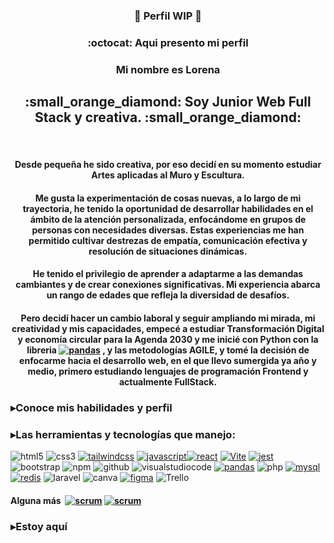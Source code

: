 <h3 align="center"> 🚧 Perfil WIP 🚧

<h3 align="center">:octocat: Aqui presento mi perfil </h3>
<h3 align="center">  Mi nombre es Lorena </h3>
<h2 align="center">:small_orange_diamond:  Soy Junior Web Full Stack y creativa. :small_orange_diamond:</h2> <br>


<h4 align="center">Desde pequeña he sido creativa, por eso decidí en su momento estudiar  Artes aplicadas al Muro y Escultura.
  
<h4 align="center">Me gusta la experimentación de cosas nuevas, a lo largo de mi trayectoria, he tenido la oportunidad de desarrollar habilidades en el ámbito de la atención personalizada, enfocándome en grupos de personas con necesidades diversas. Estas experiencias me han permitido cultivar destrezas de empatía, comunicación efectiva y resolución de situaciones dinámicas.  
  <h4 align="center">He tenido el privilegio de aprender a adaptarme a las demandas cambiantes y de crear conexiones significativas. Mi experiencia abarca un rango de edades que refleja la diversidad de desafíos.

   <h4 align="center"> Pero decidí hacer un cambio laboral y seguir ampliando mi mirada, mi creatividad y mis capacidades, empecé a estudiar Transformación Digital y economía circular para la Agenda 2030 y  me inicié con Python con la libreria <a href='https://github.com/shivamkapasia0' target="_blank"><img alt='pandas' src='https://img.shields.io/badge/pandas-100000?style=flat&logo=pandas&logoColor=white&labelColor=141770&color=141770'/></a> , y las metodologías AGILE, y tomé la decisión de enfocarme hacia el desarrollo web, en el que llevo sumergida ya año y medio, primero estudiando lenguajes de programación Frontend y actualmente FullStack.</p>
    
<h3 align="left">▸Conoce mis habilidades y perfil</h3>



<h3 align="left">▸Las herramientas y tecnologías que manejo:</h3>
<p align="left"><img alt='html5' src='https://img.shields.io/badge/html5-100000?style=for-the-badge&logo=html5&logoColor=white&labelColor=E34F26&color=E34F26'/></a>
<img alt='css3' src='https://img.shields.io/badge/CSS3-100000?style=for-the-badge&logo=css3&logoColor=white&labelColor=1572B6&color=1572B6'/></a>
<a href='https://github.com/shivamkapasia0' target="_blank"><img alt='tailwindcss' src='https://img.shields.io/badge/tailwind.css-100000?style=for-the-badge&logo=tailwindcss&logoColor=5D99FF&labelColor=FFFFFF&color=B6C9FF'/></a> <a href='https://github.com/shivamkapasia0' target="_blank">
  <img alt='javascript' src='https://img.shields.io/badge/javascript-100000?style=for-the-badge&logo=javascript&logoColor=000000&labelColor=FFE100&color=FFE100'/></a><a href='https://github.com/shivamkapasia0' target="_blank"><img alt='react' src='https://img.shields.io/badge/reactjs-100000?style=for-the-badge&logo=react&logoColor=FFFFFF&labelColor=578DE7&color=578DE7'/></a> <a href='https://github.com/shivamkapasia0' target="_blank"><img alt='Vite' src='https://img.shields.io/badge/vittejs-100000?style=for-the-badge&logo=Vite&logoColor=white&labelColor=26D000&color=26D000'/></a> <a href='https://github.com/shivamkapasia0' target="_blank"><img alt='jest' src='https://img.shields.io/badge/jest_-100000?style=for-the-badge&logo=jest&logoColor=DA6464&labelColor=FFFFFF&color=DA6464'/></a> <img alt='bootstrap' src='https://img.shields.io/badge/Bootstrap-100000?style=for-the-badge&logo=bootstrap&logoColor=white&labelColor=7952B3&color=7952B3'/></a>
<img alt='npm' src='https://img.shields.io/badge/npm-100000?style=for-the-badge&logo=npm&logoColor=white&labelColor=CB3837&color=CB3837'/></a>
<img alt='github' src='https://img.shields.io/badge/Github-100000?style=for-the-badge&logo=github&logoColor=white&labelColor=494545&color=494545'/></a>
<img alt='visualstudiocode' src='https://img.shields.io/badge/Visual_Studio Code-100000?style=for-the-badge&logo=visualstudiocode&logoColor=white&labelColor=007ACC&color=007ACC'/></a>
<a href='https://github.com/shivamkapasia0' target="_blank"><img alt='pandas' src='https://img.shields.io/badge/pandas-100000?style=for-the-badge&logo=pandas&logoColor=FFFFFF&labelColor=002462&color=002462'/></a>
<img alt='php' src='https://img.shields.io/badge/PHP-100000?style=for-the-badge&logo=php&logoColor=white&labelColor=777BB4&color=777BB4'/></a> 
<a href='https://github.com/shivamkapasia0' target="_blank"><img alt='mysql' src='https://img.shields.io/badge/mysql-100000?style=for-the-badge&logo=mysql&logoColor=1100FF&labelColor=FFD268&color=1100FF'/></a> <a href='https://github.com/shivamkapasia0' target="_blank"><img alt='redis' src='https://img.shields.io/badge/redis-100000?style=for-the-badge&logo=redis&logoColor=FFFFFF&labelColor=FF0000&color=626262'/></a> 
<img alt='laravel' src='https://img.shields.io/badge/Laravel-100000?style=for-the-badge&logo=yoast&logoColor=white&labelColor=A4286A&color=A4286A'/>
</a><img alt='canva' src='https://img.shields.io/badge/Canva-100000?style=for-the-badge&logo=canva&logoColor=white&labelColor=00C4CC&color=00C4CC'/> </a> <a href='https://github.com/shivamkapasia0' target="_blank"><img alt='figma' src='https://img.shields.io/badge/figma-100000?style=for-the-badge&logo=figma&logoColor=000000&labelColor=8F69EA&color=FB0071'/></a></a>
<img alt='Trello' src='https://img.shields.io/badge/trello-100000?style=for-the-badge&logo=Trello&logoColor=white&labelColor=0052CC&color=0052CC'/></a></p>
<h4 align="left">
  Alguna más  <a href='#' target="_blank"><img alt='' src='https://img.shields.io/badge/Atomic_design-100000?style=for-the-badge&logo=&logoColor=white&labelColor=5585C7&color=5585C7'/></a> <a href='https://github.com/shivamkapasia0' target="_blank"><img alt='scrum' src='https://img.shields.io/badge/SCRUM-100000?style=for-the-badge&logo=scrum&logoColor=white&labelColor=black&color=black'/></a> <a href='https://github.com/shivamkapasia0' target="_blank"><img alt='scrum' src='https://img.shields.io/badge/AGILE-100000?style=for-the-badge&logo=scrum&logoColor=white&labelColor=black&color=FBE962'/></a>



<h3 align="left">▸Estoy aquí</h3>

